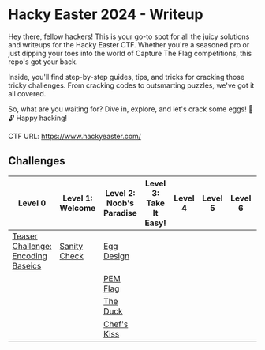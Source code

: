 # Hacky Easter 2024 - Writeup
Hey there, fellow hackers! This is your go-to spot for all the juicy solutions and writeups for the Hacky Easter CTF. Whether you're a seasoned pro or just dipping your toes into the world of Capture The Flag competitions, this repo's got your back.

Inside, you'll find step-by-step guides, tips, and tricks for cracking those tricky challenges. From cracking codes to outsmarting puzzles, we've got it all covered.

So, what are you waiting for? Dive in, explore, and let's crack some eggs! 🥚🔓 Happy hacking!

CTF URL: https://www.hackyeaster.com/ 

## Challenges
| Level 0 | Level 1: Welcome | Level 2: Noob's Paradise | Level 3: Take It Easy! | Level 4 | Level 5 | Level 6 | Level 7 | Level 8 | Level 9 |
| ------- | ------- | ------- | ------- | ------- | ------- | ------- | ------- | ------- | ------- |
|[Teaser Challenge: Encoding Baseics](<Level 0 - Teaser/README.md>)|[Sanity Check](<Level 1 - Welcome/Sanitiy Check/README.md>)|[Egg Design](<Level 2 - Noob's Paradise/Egg Design/README.md>)|         |         |         |         |         |         |         |
|         |         |[PEM Flag](<Level 2 - Noob's Paradise/PEM Flag/README.md>)|         |         |         |         |         |         |         |
|         |         |[The Duck](<Level 2 - Noob's Paradise/The Duck/README.md>)|         |         |         |         |         |         |         |
|         |         |[Chef's Kiss](<Level 2 - Noob's Paradise/Chef's Kiss 👌/README.md>)|         |         |         |         |         |         |         |